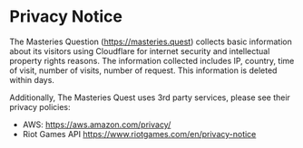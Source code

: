 # Privacy Notice

The Masteries Question (https://masteries.quest) collects basic information about its visitors using Cloudflare for internet security and intellectual property rights reasons. The information collected includes IP, country, time of visit, number of visits, number of request. This information is deleted within days.

Additionally, The Masteries Quest uses 3rd party services, please see their privacy policies:
- AWS: https://aws.amazon.com/privacy/
- Riot Games API https://www.riotgames.com/en/privacy-notice
